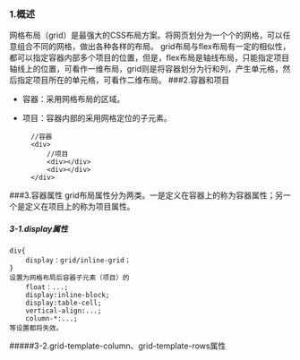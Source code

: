 ### 1.概述
网格布局（grid）是最强大的CSS布局方案。将网页划分为一个个的网格，可以任意组合不同的网格，做出各种各样的布局。
grid布局与flex布局有一定的相似性，都可以指定容器内部多个项目的位置，但是，flex布局是轴线布局，只能指定项目轴线上的位置，可看作一维布局，grid则是将容器划分为行和列，产生单元格，然后指定项目所在的单元格，可看作二维布局。
###2.容器和项目
- 容器：采用网格布局的区域。
- 项目：容器内部的采用网格定位的子元素。

		//容器
		<div>
			//项目 
			<div></div>
			<div></div>
		</div>
###3.容器属性
grid布局属性分为两类。一是定义在容器上的称为容器属性；另一个是定义在项目上的称为项目属性。
##### 3-1.display属性
	div{
		display：grid/inline-grid；
	}
	设置为网格布局后容器子元素（项目）的
		float：...;
		display:inline-block;
		display:table-cell;
		vertical-align:...;
		column-*:...;
	等设置都将失效。
#####3-2.grid-template-column、grid-template-rows属性



		
	
